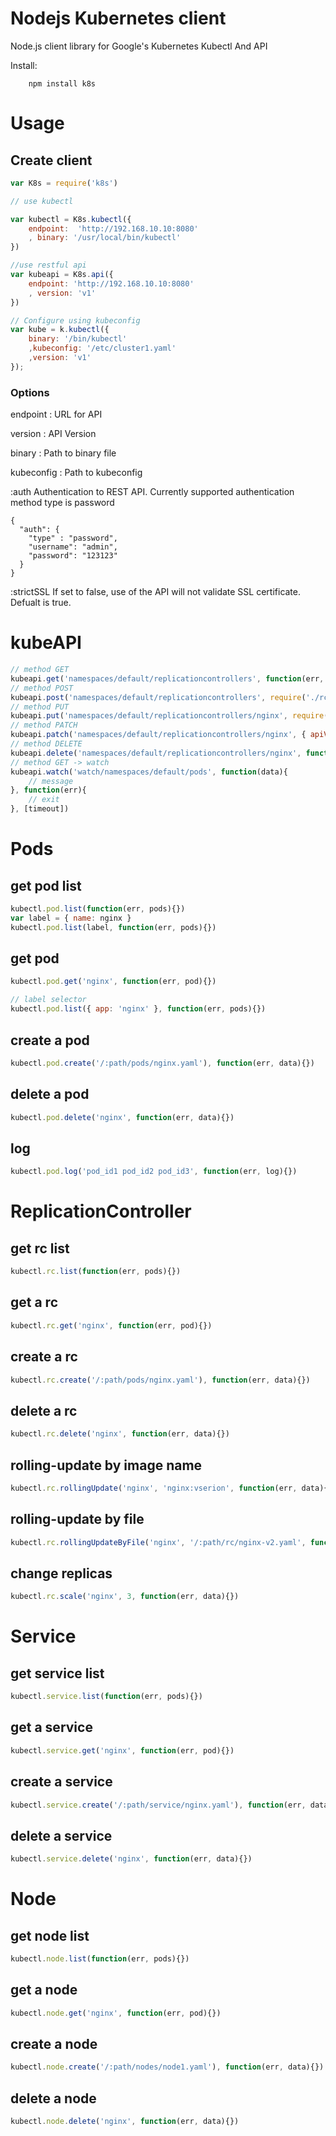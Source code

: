 # Nodejs Kubernetes client

Node.js client library for Google's Kubernetes Kubectl And API

Install:
```
    npm install k8s
```
# Usage

## Create client

```js
var K8s = require('k8s')

// use kubectl

var kubectl = K8s.kubectl({
    endpoint:  'http://192.168.10.10:8080'
    , binary: '/usr/local/bin/kubectl'
})

//use restful api
var kubeapi = K8s.api({
	endpoint: 'http://192.168.10.10:8080'
	, version: 'v1'
})

// Configure using kubeconfig
var kube = k.kubectl({
	binary: '/bin/kubectl'
	,kubeconfig: '/etc/cluster1.yaml'
	,version: 'v1'
});

```

### Options

endpoint
: URL for API

version
: API Version

binary
: Path to binary file

kubeconfig
: Path to kubeconfig

:auth
Authentication to REST API. Currently supported authentication method type is password

```
{
  "auth": {
    "type" : "password",
    "username": "admin",
    "password": "123123"
  }
}
```

:strictSSL
If set to false, use of the API will not validate SSL certificate. Defualt is true.



# kubeAPI

```js
// method GET
kubeapi.get('namespaces/default/replicationcontrollers', function(err, data){})
// method POST
kubeapi.post('namespaces/default/replicationcontrollers', require('./rc/nginx-rc.json'), function(err, data){})
// method PUT
kubeapi.put('namespaces/default/replicationcontrollers/nginx', require('./rc/nginx-rc.json'), function(err, data){})
// method PATCH
kubeapi.patch('namespaces/default/replicationcontrollers/nginx', { apiVersion: 'v1' , spec: { replicas: 2 } }, function(err, data){})
// method DELETE
kubeapi.delete('namespaces/default/replicationcontrollers/nginx', function(err, data){})
// method GET -> watch
kubeapi.watch('watch/namespaces/default/pods', function(data){
	// message
}, function(err){
	// exit
}, [timeout])

```

# Pods

## get pod list

```js
kubectl.pod.list(function(err, pods){})
var label = { name: nginx }
kubectl.pod.list(label, function(err, pods){})
```

## get  pod

```js
kubectl.pod.get('nginx', function(err, pod){})

// label selector
kubectl.pod.list({ app: 'nginx' }, function(err, pods){}) 
```

## create a pod

```js
kubectl.pod.create('/:path/pods/nginx.yaml'), function(err, data){})
```

## delete a pod

```js
kubectl.pod.delete('nginx', function(err, data){})
```

## log

```js
kubectl.pod.log('pod_id1 pod_id2 pod_id3', function(err, log){})
```

# ReplicationController

## get rc list

```js
kubectl.rc.list(function(err, pods){})
```

## get a rc

```js
kubectl.rc.get('nginx', function(err, pod){})
```

## create a rc

```js
kubectl.rc.create('/:path/pods/nginx.yaml'), function(err, data){})
```

## delete a rc

```js
kubectl.rc.delete('nginx', function(err, data){})

```

## rolling-update by image name

```js
kubectl.rc.rollingUpdate('nginx', 'nginx:vserion', function(err, data){})
```

## rolling-update by file

```js
kubectl.rc.rollingUpdateByFile('nginx', '/:path/rc/nginx-v2.yaml', function(err, data){})
```

## change replicas

```js
kubectl.rc.scale('nginx', 3, function(err, data){})
```

# Service

## get service list

```js
kubectl.service.list(function(err, pods){})
```

## get a service

```js
kubectl.service.get('nginx', function(err, pod){})
```

## create a service

```js
kubectl.service.create('/:path/service/nginx.yaml'), function(err, data){})
```

## delete a service

```js
kubectl.service.delete('nginx', function(err, data){})
```


# Node

## get node list

```js
kubectl.node.list(function(err, pods){})
```

## get a node

```js
kubectl.node.get('nginx', function(err, pod){})
```

## create a node

```js
kubectl.node.create('/:path/nodes/node1.yaml'), function(err, data){})
```

## delete a node

```js
kubectl.node.delete('nginx', function(err, data){})
```
